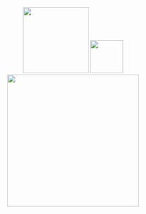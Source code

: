 
<div align="center">
  <img src="https://github-readme-stats.vercel.app/api?username=Wizard23333&show_icons=true&theme=vue&hide=prs,issues" height= 150/>
  <img src="https://visitor-badge.laobi.icu/badge?page_id=Wizard23333" height= 75/> 
</div>
  
<div align="center">
  <img src="https://github-readme-activity-graph.cyclic.app/graph?username=Wizard23333&theme=github-light&hide_title=true" height= 300 align="center"/>
</div>




<!--
![Top Langs](https://github-readme-stats.vercel.app/api/top-langs/?username=Wizard23333&layout=compact)
-->

<!--
**Wizard23333/Wizard23333** is a ✨ _special_ ✨ repository because its `README.md` (this file) appears on your GitHub profile.

Here are some ideas to get you started:

- 🔭 I’m currently working on ...
- 🌱 I’m currently learning ...
- 👯 I’m looking to collaborate on ...
- 🤔 I’m looking for help with ...
- 💬 Ask me about ...
- 📫 How to reach me: ...
- 😄 Pronouns: ...
- ⚡ Fun fact: ...
-->
